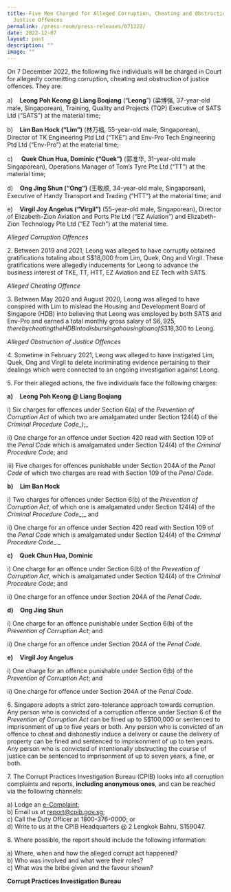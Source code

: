 ```yaml
---
title: Five Men Charged for Alleged Corruption, Cheating and Obstruction of
  Justice Offences
permalink: /press-room/press-releases/071222/
date: 2022-12-07
layout: post
description: ""
image: ""
---
```

On 7 December 2022, the following five individuals will be charged in Court for allegedly committing corruption, cheating and obstruction of justice offences. They are:

a)    **Leong Poh Keong @ Liang Boqiang** (“**Leong**”) (梁博强, 37-year-old male, Singaporean), Training, Quality and Projects (TQP) Executive of SATS Ltd (“SATS”) at the material time;

b)    **Lim Ban Hock (“Lim”)** (林万福, 55-year-old male, Singaporean), Director of TK Engineering Ptd Ltd (“TKE”) and Env-Pro Tech Engineering Ptd Ltd (“Env-Pro”) at the material time;

c)     **Quek Chun Hua, Dominic (“Quek”)** (郭准华, 31-year-old male Singaporean), Operations Manager of Tom’s Tyre Pte Ltd (“TT”) at the material time;

d)    **Ong Jing Shun (“Ong”)** (王敬顺, 34-year-old male, Singaporean), Executive of Handy Transport and Trading (“HTT”) at the material time; and

e)    **Virgil Joy Angelus (“Virgil”)** (55-year-old male, Singaporean), Director of Elizabeth-Zion Aviation and Ports Pte Ltd (“EZ Aviation”) and Elizabeth-Zion Technology Pte Ltd (“EZ Tech”) at the material time.

_Alleged Corruption Offences_

2\. Between 2019 and 2021, Leong was alleged to have corruptly obtained gratifications totaling about S$18,000 from Lim, Quek, Ong and Virgil. These gratifications were allegedly inducements for Leong to advance the business interest of TKE, TT, HTT, EZ Aviation and EZ Tech with SATS.

_Alleged Cheating Offence_

3\. Between May 2020 and August 2020, Leong was alleged to have conspired with Lim to mislead the Housing and Development Board of Singapore (HDB) into believing that Leong was employed by both SATS and Env-Pro and earned a total monthly gross salary of S$6,925, thereby cheating the HDB into disbursing a housing loan of S$318,300 to Leong.

_Alleged Obstruction of Justice Offences_

4\. Sometime in February 2021, Leong was alleged to have instigated Lim, Quek, Ong and Virgil to delete incriminating evidence pertaining to their dealings which were connected to an ongoing investigation against Leong.

5\. For their alleged actions, the five individuals face the following charges:

**a)**    **Leong Poh Keong @ Liang Boqiang**

i) Six charges for offences under Section 6(a) of the _Prevention of Corruption Act_ of which two are amalgamated under Section 124(4) of the _Criminal Procedure Code__);_

ii) One charge for an offence under Section 420 read with Section 109 of the _Penal Code_ which is amalgamated under Section 124(4) of the _Criminal Procedure Code_; and

iii) Five charges for offences punishable under Section 204A of the _Penal Code_ of which two charges are read with Section 109 of the _Penal Code_.

**b)**    **Lim Ban Hock**

i) Two charges for offences under Section 6(b) of the _Prevention of Corruption Act_, of which one is amalgamated under Section 124(4) of the _Criminal Procedure Code__;_ and

ii) One charge for an offence under Section 420 read with Section 109 of the _Penal Code_ which is amalgamated under Section 124(4) of the _Criminal Procedure Code__._

**c)**    **Quek Chun Hua, Dominic**

i)  One charge for an offence under Section 6(b) of the _Prevention of Corruption Act_, which is amalgamated under Section 124(4) of the _Criminal Procedure Code_; and

ii) One charge for an offence under Section 204A of the _Penal Code._

**d)**    **Ong Jing Shun**

i) One charge for an offence punishable under Section 6(b) of the _Prevention of Corruption Act_; and

ii) One charge for an offence under Section 204A of the _Penal Code_.

**e)**    **Virgil Joy Angelus**

i) One charge for an offence punishable under Section 6(b) of the _Prevention of Corruption Act_; and

ii) One charge for offence under Section 204A of the _Penal Code_.

6\. Singapore adopts a strict zero-tolerance approach towards corruption. Any person who is convicted of a corruption offence under Section 6 of the _Prevention of Corruption Act_ can be fined up to S$100,000 or sentenced to imprisonment of up to five years or both. Any person who is convicted of an offence to cheat and dishonestly induce a delivery or cause the delivery of property can be fined and sentenced to imprisonment of up to ten years. Any person who is convicted of intentionally obstructing the course of justice can be sentenced to imprisonment of up to seven years, a fine, or both.

7\. The Corrupt Practices Investigation Bureau (CPIB) looks into all corruption complaints and reports, **including anonymous ones**, and can be reached via the following channels:


a) Lodge an [e-Complaint](/e-services/e-complaint-for-corrupt-conduct);<br>
b) Email us at <a class="spamspan" href="mailto:report@cpib.gov.sg">report@cpib.gov.sg</a>;<br />
c) Call the Duty Officer at 1800-376-0000; or<br />
d) Write to us at the CPIB Headquarters @ 2 Lengkok Bahru, S159047.

8\. Where possible, the report should include the following information:

a) Where, when and how the alleged corrupt act happened?<br />
b) Who was involved and what were their roles?<br />
c) What was the bribe given and the favour shown?

**Corrupt Practices Investigation Bureau**